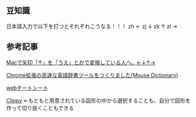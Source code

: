 ## 豆知識

日本語入力で以下を打つとそれぞれこうなる！！！
zh  ←
zj  ↓
zk  ↑
zl  →


## 参考記事

<a href="https://qiita.com/Kohei_Kishimoto0214/items/38a7fefb355b36671462">Macで矢印「↑」を「うえ」とかで変換している人へ。←↓↑→</a>


<a href="https://qiita.com/wtetsu/items/c43232c6c44918e977c9">Chrome拡張の高速な英語辞書ツールをつくりました(Mouse Dictionary)</a>


<a href="https://web-cheatsheet.com/">webチートシート</a>

<a href="https://bennettfeely.com/clippy/">Clippy</a> ←もともと用意されている図形の中から選択することも、自分で図形を作って切り抜くこともできる


